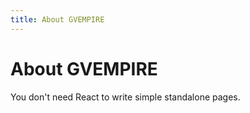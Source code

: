 ```yaml
---
title: About GVEMPIRE
---
```


# About GVEMPIRE

You don't need React to write simple standalone pages.
